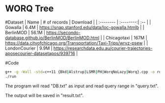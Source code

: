 # WORQ Tree

#Dataset
| Name      |    \# of records | Download  |
| :-------- | :--------:| :-- |
| Gowalla  | 6.4M |  https://snap.stanford.edu/data/loc-gowalla.htmlb   |
| BerlinMOD     |   56.1M |  https://secondo-database.github.io/BerlinMOD/BerlinMOD.html  |
| Chicagotaxi      |    167M | https://data.cityofchicago.org/Transportation/Taxi-Trips/wrvz-psew  |
| LondonCourier     |    9.9M | https://researchdata.edu.au/courier-trajectories-aposecourier-datasetapos/939716  |

#Code
``` bash
g++ -g -Wall -std=c++11 {Bkd|Alstrup|LSMR|PH|WorqNoLazy|Worq}.cpp -o run
./run
```
The program will read "DB.txt" as input and read query range in "query.txt". 

The output will be saved in "result.txt".
